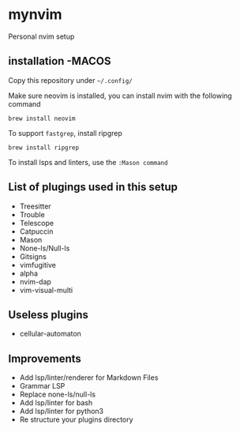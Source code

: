   # mynvim
Personal nvim setup

## installation -MACOS

Copy this repository under `~/.config/`

Make sure neovim is installed, you can install nvim with the following command

```shell
brew install neovim
```

To support `fastgrep`, install ripgrep

```shell
brew install ripgrep
```

To install lsps and linters, use the `:Mason command`

## List of plugings used in this setup

- Treesitter
- Trouble
- Telescope
- Catpuccin
- Mason
- None-ls/Null-ls
- Gitsigns
- vimfugitive
- alpha
- nvim-dap 
- vim-visual-multi

## Useless plugins 

- cellular-automaton

## Improvements

- Add lsp/linter/renderer for Markdown Files
- Grammar LSP 
- Replace none-ls/null-ls
- Add lsp/linter for bash 
- Add lsp/linter for python3 
- Re structure your plugins directory 
